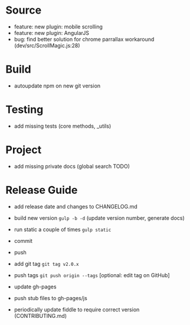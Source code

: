 # Source
 - feature: new plugin: mobile scrolling
 - feature: new plugin: AngularJS
 - bug: find better solution for chrome parrallax workaround (dev/src/ScrollMagic.js:28)

# Build
 - autoupdate npm on new git version

# Testing
 - add missing tests (core methods, _utils)

# Project
 - add missing private docs (global search TODO)

# Release Guide
- add release date and changes to CHANGELOG.md
- build new version `gulp -b -d` (update version number, generate docs)
- run static a couple of times `gulp static`
- commit
- push
- add git tag `git tag v2.0.x`
- push tags `git push origin --tags` [optional: edit tag on GitHub]

- update gh-pages
- push stub files to gh-pages/js

- periodically update fiddle to require correct version (CONTRIBUTING.md)

